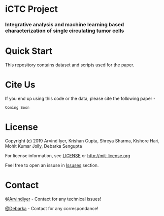 # iCTC Project

### Integrative analysis and machine learning based characterization of single circulating tumor cells

# Quick Start

This repository contains dataset and scripts used for the paper.

# Cite Us
If you end up using this code or the data, please cite the following paper - 
```
Coming Soon
```

# License 

Copyright (c) 2019 Arvind Iyer, Krishan Gupta, Shreya Sharma, Kishore Hari, Mohit Kumar Jolly, Debarka Sengupta

For license information, see [LICENSE](LICENSE) or http://mit-license.org

Feel free to open an issuse in [Issuses](https://github.com/Arvindiyer/iCTC_paper/issues) section. 

# Contact
[@Arvindiyer](http://arvindkiyer.com/) - Contact for any technical issues!

[@Debarka](https://www.debarka.com/) - Contact for any correspondance!
